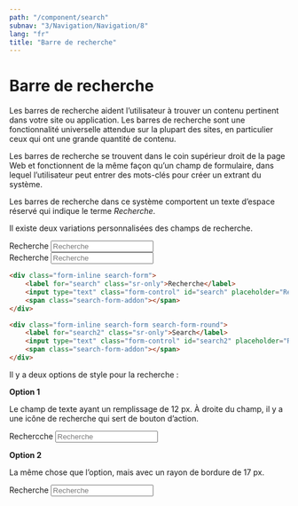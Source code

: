 ```yaml
---
path: "/component/search"
subnav: "3/Navigation/Navigation/8"
lang: "fr"
title: "Barre de recherche"
---
```


<helmet>
<title> Barre de recherche - Système de conception Aurora </title>
</helmet>

# Barre de recherche

Les barres de recherche aident l’utilisateur à trouver un contenu pertinent dans votre site ou application. Les barres de recherche sont une fonctionnalité universelle attendue sur la plupart des sites, en particulier ceux qui ont une grande quantité de contenu.

Les barres de recherche se trouvent dans le coin supérieur droit de la page Web et fonctionnent de la même façon qu’un champ de formulaire, dans lequel l’utilisateur peut entrer des mots-clés pour créer un extrant du système.

Les barres de recherche dans ce système comportent un texte d’espace réservé qui indique le terme *Recherche*.

<documentationtabs remove="react">
    <doctabpanel type="html">
        
Il existe deux variations personnalisées des champs de recherche.

<div class="form-inline search-form mb-3 mt-3">
    <label for="search" class="sr-only">Recherche</label>
    <input type="text" class="form-control" id="search" placeholder="Recherche">
    <span class="search-form-addon">
    </span>
</div>

<div class="form-inline search-form search-form-round">
    <label for="search2" class="sr-only">Recherche</label>
    <input type="text" class="form-control" id="search2" placeholder="Recherche">
    <span class="search-form-addon"></span>
</div>

```html
<div class="form-inline search-form">
    <label for="search" class="sr-only">Recherche</label>
    <input type="text" class="form-control" id="search" placeholder="Recherche">
    <span class="search-form-addon"></span>
</div>

<div class="form-inline search-form search-form-round">
    <label for="search2" class="sr-only">Search</label>
    <input type="text" class="form-control" id="search2" placeholder="Recherche">
    <span class="search-form-addon"></span>
</div>
```

</doctabpanel>
    <doctabpanel type="design">
          
Il y a deux options de style pour la recherche :

**Option 1**

Le champ de texte ayant un remplissage de 12 px. À droite du champ, il y a une icône de recherche qui sert de bouton d’action.

<div class="form-inline search-form mb-3">
    <label for="search" class="sr-only">Rechercche</label>
    <input type="text" class="form-control" id="search" placeholder="Recherche">
    <span class="search-form-addon">
    </span>
</div>


**Option 2**

La même chose que l’option, mais avec un rayon de bordure de 17 px.

<div class="form-inline search-form search-form-round">
    <label for="search2" class="sr-only">Recherche</label>
    <input type="text" class="form-control" id="search2" placeholder="Recherche">
    <span class="search-form-addon">
    </span>
</div>

</doctabpanel>
    </documentationtabs>

